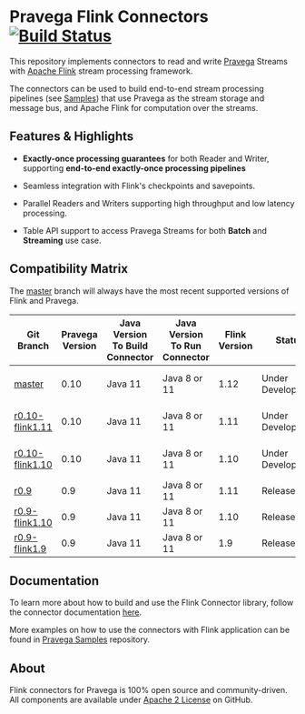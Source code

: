 <!--
Copyright (c) 2017 Dell Inc., or its subsidiaries. All Rights Reserved.

Licensed under the Apache License, Version 2.0 (the "License");
you may not use this file except in compliance with the License.
You may obtain a copy of the License at

    http://www.apache.org/licenses/LICENSE-2.0
-->
# Pravega Flink Connectors [![Build Status](https://travis-ci.org/pravega/flink-connectors.svg?branch=master)](https://travis-ci.org/pravega/flink-connectors)

This repository implements connectors to read and write [Pravega](http://pravega.io/) Streams with [Apache Flink](http://flink.apache.org/) stream processing framework.

The connectors can be used to build end-to-end stream processing pipelines (see [Samples](https://github.com/pravega/pravega-samples)) that use Pravega as the stream storage and message bus, and Apache Flink for computation over the streams.


## Features & Highlights

  - **Exactly-once processing guarantees** for both Reader and Writer, supporting **end-to-end exactly-once processing pipelines**

  - Seamless integration with Flink's checkpoints and savepoints.

  - Parallel Readers and Writers supporting high throughput and low latency processing.

  - Table API support to access Pravega Streams for both **Batch** and **Streaming** use case.

## Compatibility Matrix
The [master](https://github.com/pravega/flink-connectors) branch will always have the most recent
supported versions of Flink and Pravega.

| Git Branch | Pravega Version | Java Version To Build Connector | Java Version To Run Connector | Flink Version | Status | Artifact Link |
|-------------------------------------------------------------------------------------|------|---------|--------------|------|-------------------|----------------------------------------------------------------------------------------|
| [master](https://github.com/pravega/flink-connectors)                               | 0.10 | Java 11 | Java 8 or 11 | 1.12 | Under Development | http://oss.jfrog.org/jfrog-dependencies/io/pravega/pravega-connectors-flink-1.12_2.12/ |
| [r0.10-flink1.11](https://github.com/pravega/flink-connectors/tree/r0.10-flink1.11) | 0.10 | Java 11 | Java 8 or 11 | 1.11 | Under Development | http://oss.jfrog.org/jfrog-dependencies/io/pravega/pravega-connectors-flink-1.11_2.12/ |
| [r0.10-flink1.10](https://github.com/pravega/flink-connectors/tree/r0.10-flink1.10) | 0.10 | Java 11 | Java 8 or 11 | 1.10 | Under Development | http://oss.jfrog.org/jfrog-dependencies/io/pravega/pravega-connectors-flink-1.10_2.12/ |
| [r0.9](https://github.com/pravega/flink-connectors/tree/r0.9)                       | 0.9  | Java 11 | Java 8 or 11 | 1.11 | Released          | https://repo1.maven.org/maven2/io/pravega/pravega-connectors-flink-1.11_2.12/0.9.0/    |
| [r0.9-flink1.10](https://github.com/pravega/flink-connectors/tree/r0.9-flink1.10)   | 0.9  | Java 11 | Java 8 or 11 | 1.10 | Released          | https://repo1.maven.org/maven2/io/pravega/pravega-connectors-flink-1.10_2.12/0.9.0/    |
| [r0.9-flink1.9](https://github.com/pravega/flink-connectors/tree/r0.9-flink1.9)     | 0.9  | Java 11 | Java 8 or 11 | 1.9  | Released          | https://repo1.maven.org/maven2/io/pravega/pravega-connectors-flink-1.9_2.12/0.9.0/     |

## Documentation
To learn more about how to build and use the Flink Connector library, follow the connector documentation [here](http://pravega.io/).

More examples on how to use the connectors with Flink application can be found in [Pravega Samples](https://github.com/pravega/pravega-samples) repository.

## About

Flink connectors for Pravega is 100% open source and community-driven. All components are available
under [Apache 2 License](https://www.apache.org/licenses/LICENSE-2.0.html) on GitHub.
